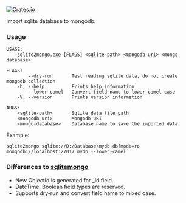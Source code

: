 [![Crates.io](https://img.shields.io/crates/v/sqlite2mongo.svg)](https://crates.io/crates/sqlite2mongo)

Import sqlite database to mongodb.

### Usage

```
USAGE:
    sqlite2mongo.exe [FLAGS] <sqlite-path> <mongodb-uri> <mongo-database>

FLAGS:
        --dry-run       Test reading sqlite data, do not create mongodb collection
    -h, --help          Prints help information
        --lower-camel   Convert field name to lower camel case
    -V, --version       Prints version information

ARGS:
    <sqlite-path>       Sqlite data file path
    <mongodb-uri>       Mongodb URI
    <mongo-database>    Database name to save the imported data
```

Example:

```
sqlite2mongo sqlite://D:/Database/mydb.db?mode=ro mongodb://localhost:27017 mydb --lower-camel
```

### Differences to [sqlitemongo](https://www.npmjs.com/package/sqlitemongo)

- New ObjectId is generated for \_id field.
- DateTime, Boolean field types are reserved.
- Supports dry-run and convert field name to mixed case.

